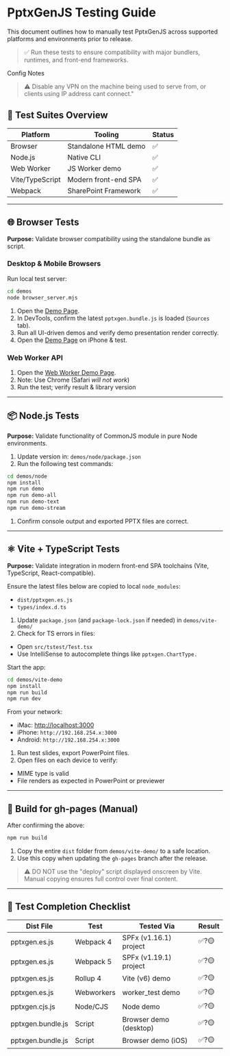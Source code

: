 # PptxGenJS Testing Guide

This document outlines how to manually test PptxGenJS across supported platforms and environments prior to release.

> ✅ Run these tests to ensure compatibility with major bundlers, runtimes, and front-end frameworks.

Config Notes

> ⚠️ Disable any VPN on the machine being used to serve from, or clients using IP address cant connect."

## 🧪 Test Suites Overview

| Platform        | Tooling              | Status |
| --------------- | -------------------- | ------ |
| Browser         | Standalone HTML demo | ✅      |
| Node.js         | Native CLI           | ✅      |
| Web Worker      | JS Worker demo       | ✅      |
| Vite/TypeScript | Modern front-end SPA | ✅      |
| Webpack         | SharePoint Framework | ✅      |

---

## 🌐 Browser Tests

**Purpose:** Validate browser compatibility using the standalone bundle as script.

### Desktop & Mobile Browsers

Run local test server:

```bash
cd demos
node browser_server.mjs
```

1. Open the [Demo Page](http://localhost:8000/browser/index.html).
2. In DevTools, confirm the latest `pptxgen.bundle.js` is loaded (`Sources` tab).
3. Run all UI-driven demos and verify demo presentation render correctly.
4. Open the [Demo Page](http://192.168.254.x:8000/browser/index.html) on iPhone & test.

### Web Worker API

1. Open the [Web Worker Demo Page](localhost:8000/browser/worker_test.html).
2. Note: Use Chrome (Safari *will not work*)
3. Run the test; verify result & library version

---

## 📦 Node.js Tests

**Purpose:** Validate functionality of CommonJS module in pure Node environments.

1. Update version in: `demos/node/package.json`
2. Run the following test commands:

```bash
cd demos/node
npm install
npm run demo
npm run demo-all
npm run demo-text
npm run demo-stream
```

1. Confirm console output and exported PPTX files are correct.

---

## ⚛️ Vite + TypeScript Tests

**Purpose:** Validate integration in modern front-end SPA toolchains (Vite, TypeScript, React-compatible).

Ensure the latest files below are copied to local `node_modules`:

- `dist/pptxgen.es.js`
- `types/index.d.ts`

1. Update `package.json` (and `package-lock.json` if needed) in `demos/vite-demo/`
2. Check for TS errors in files:

- Open `src/tstest/Test.tsx`
- Use IntelliSense to autocomplete things like `pptxgen.ChartType.`

Start the app:

```bash
cd demos/vite-demo
npm install
npm run build
npm run dev
```

From your network:

- iMac: [http://localhost:3000](http://localhost:3000)
- iPhone: `http://192.168.254.x:3000`
- Android: `http://192.168.254.x:3000`

1. Run test slides, export PowerPoint files.
2. Open files on each device to verify:

- MIME type is valid
- File renders as expected in PowerPoint or previewer

---

## 🚀 Build for gh-pages (Manual)

After confirming the above:

```bash
npm run build
```

1. Copy the entire `dist` folder from `demos/vite-demo/` to a safe location.
2. Use this copy when updating the `gh-pages` branch after the release.

> ⚠️ DO NOT use the "deploy" script displayed onscreen by Vite. Manual copying ensures full control over final content.

---

## 🏁 Test Completion Checklist

| Dist File         | Test       | Tested Via             | Result |
| ----------------- | ---------- | ---------------------- | ------ |
| pptxgen.es.js     | Webpack 4  | SPFx (v1.16.1) project | ✅?🟡    |
| pptxgen.es.js     | Webpack 5  | SPFx (v1.19.1) project | ✅?🟡    |
| pptxgen.es.js     | Rollup 4   | Vite (v6) demo         | ✅?🟡    |
| pptxgen.es.js     | Webworkers | worker_test demo       | ✅?🟡    |
| pptxgen.cjs.js    | Node/CJS   | Node demo              | ✅?🟡    |
| pptxgen.bundle.js | Script     | Browser demo (desktop) | ✅?🟡    |
| pptxgen.bundle.js | Script     | Browser demo (iOS)     | ✅?🟡    |
